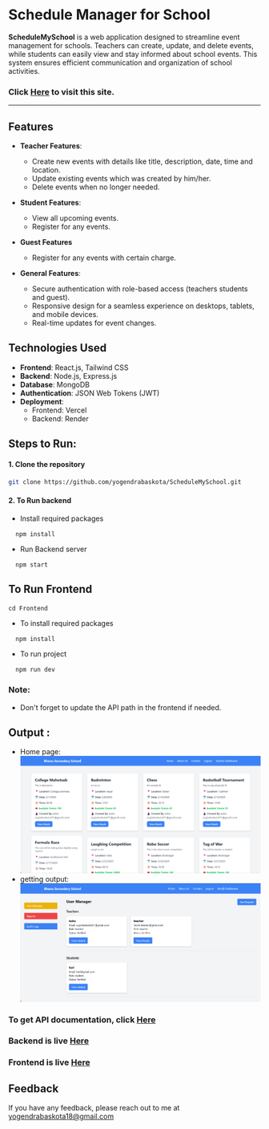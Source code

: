 # Schedule Manager for School 

**ScheduleMySchool** is a web application designed to streamline event management for schools. Teachers can create, update, and delete events, while students can easily view and stay informed about school events. This system ensures efficient communication and organization of school activities.  


### Click [Here]() to visit this site.

---
## Features  
- **Teacher Features**:  
  - Create new events with details like title, description, date, time and location.  
  - Update existing events which was created by him/her.  
  - Delete events when no longer needed.  

- **Student Features**:  
  - View all upcoming events.  
  - Register for any events.

- **Guest Features**
  - Register for any events with certain charge.

- **General Features**:  
  - Secure authentication with role-based access (teachers students and guest).  
  - Responsive design for a seamless experience on desktops, tablets, and mobile devices.  
  - Real-time updates for event changes.  


## Technologies Used  

- **Frontend**: React.js, Tailwind CSS  
- **Backend**: Node.js, Express.js  
- **Database**: MongoDB  
- **Authentication**: JSON Web Tokens (JWT)  
- **Deployment**:  
  - Frontend: Vercel  
  - Backend: Render  





## **Steps to Run**:  


#### 1. Clone the repository  
```bash  
git clone https://github.com/yogendrabaskota/ScheduleMySchool.git

```
#### 2. To Run backend

- Install required packages
```https 
  npm install
``` 
- Run Backend server
```https 
  npm start
``` 

## To Run Frontend

```https 
cd Frontend
``` 
- To install required packages 

```https 
  npm install
``` 

- To run project

```https 
  npm run dev
``` 

### Note:
- Don't forget to update the API path in the frontend if needed.



## Output :
- Home page:
![Homepage Snapshot](frontend/public/1.png)
- getting output:
![getting output after filling form](frontend/public/2.png)


### To get API documentation, click [Here](https://documenter.getpostman.com/view/33322053/2sAYQWKZR1)

### Backend is live [Here](https://schedulemyschool.onrender.com/)

### Frontend is live [Here]()



## Feedback
  If you have any feedback, please reach out to me at yogendrabaskota18@gmail.com  








